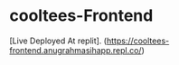 # cooltees-Frontend


[Live Deployed At replit]. (https://cooltees-frontend.anugrahmasihapp.repl.co/)
